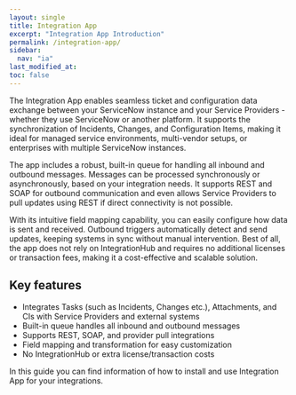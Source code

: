 ```yaml
---
layout: single
title: Integration App 
excerpt: "Integration App Introduction"
permalink: /integration-app/
sidebar:
  nav: "ia"
last_modified_at: 
toc: false
---
```


The Integration App enables seamless ticket and configuration data exchange between your ServiceNow instance and your Service Providers - whether they use ServiceNow or another platform. It supports the synchronization of Incidents, Changes, and Configuration Items, making it ideal for managed service environments, multi-vendor setups, or enterprises with multiple ServiceNow instances.

The app includes a robust, built-in queue for handling all inbound and outbound messages. Messages can be processed synchronously or asynchronously, based on your integration needs. It supports REST and SOAP for outbound communication and even allows Service Providers to pull updates using REST if direct connectivity is not possible.

With its intuitive field mapping capability, you can easily configure how data is sent and received. Outbound triggers automatically detect and send updates, keeping systems in sync without manual intervention. Best of all, the app does not rely on IntegrationHub and requires no additional licenses or transaction fees, making it a cost-effective and scalable solution.

## Key features 
- Integrates Tasks (such as Incidents, Changes etc.), Attachments, and CIs with Service Providers and external systems
- Built-in queue handles all inbound and outbound messages
- Supports REST, SOAP, and provider pull integrations
- Field mapping and transformation for easy customization
- No IntegrationHub or extra license/transaction costs


In this guide you can find information of how to install and use Integration App for your integrations.